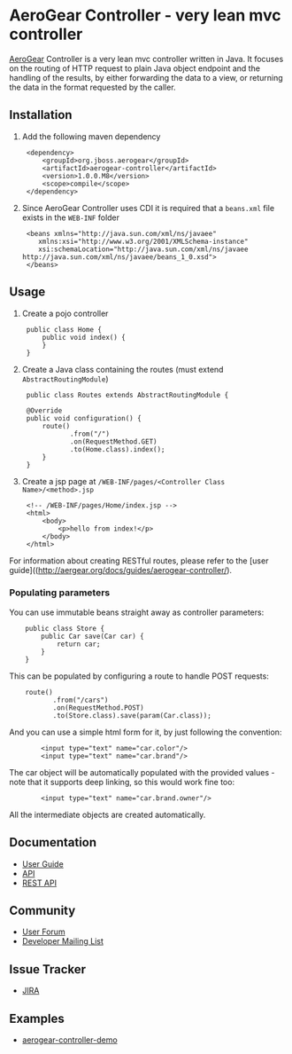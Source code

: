 # AeroGear Controller - very lean mvc controller
[AeroGear](http://aerogear.org) Controller is a very lean mvc controller written in Java. It focuses on the routing of HTTP request to plain Java object endpoint
and the handling of the results, by either forwarding the data to a view, or returning the data in the format requested by the caller.

## Installation
1. Add the following maven dependency

        <dependency>
            <groupId>org.jboss.aerogear</groupId>
            <artifactId>aerogear-controller</artifactId>
            <version>1.0.0.M8</version>
            <scope>compile</scope>
        </dependency>
        
1. Since AeroGear Controller uses CDI it is required that a ```beans.xml``` file exists in the ```WEB-INF``` folder

        <beans xmlns="http://java.sun.com/xml/ns/javaee"
           xmlns:xsi="http://www.w3.org/2001/XMLSchema-instance"
           xsi:schemaLocation="http://java.sun.com/xml/ns/javaee http://java.sun.com/xml/ns/javaee/beans_1_0.xsd">
        </beans>  

## Usage
1. Create a pojo controller

        public class Home {
            public void index() {
            }
        }

1. Create a Java class containing the routes (must extend `AbstractRoutingModule`)

        public class Routes extends AbstractRoutingModule {

        @Override
        public void configuration() {
            route()
                   .from("/")
                   .on(RequestMethod.GET)
                   .to(Home.class).index();
            }
        }

1. Create a jsp page at `/WEB-INF/pages/<Controller Class Name>/<method>.jsp`

        <!-- /WEB-INF/pages/Home/index.jsp -->
        <html>
            <body>
                <p>hello from index!</p>
            </body>
        </html>
        
For information about creating RESTful routes, please refer to the [user guide]((http://aergear.org/docs/guides/aerogear-controller/).
        
### Populating parameters

You can use immutable beans straight away as controller parameters:

        public class Store {
            public Car save(Car car) {
                return car;
            }
        }

This can be populated by configuring a route to handle POST requests:

        route()
               .from("/cars")
               .on(RequestMethod.POST)
               .to(Store.class).save(param(Car.class));

And you can use a simple html form for it, by just following the convention:

            <input type="text" name="car.color"/>
            <input type="text" name="car.brand"/>

The car object will be automatically populated with the provided values - note that it supports deep linking, so this would work fine too:

            <input type="text" name="car.brand.owner"/>

All the intermediate objects are created automatically.  
  

## Documentation
* [User Guide](http://aergear.org/docs/guides/aerogear-controller/)
* [API](http://aerogear.org/docs/specs/aerogear-controller)
* [REST API](http://aerogear.org/docs/specs/aerogear-rest-api)

## Community
* [User Forum](https://community.jboss.org/en/aerogear?view=discussions)
* [Developer Mailing List](http://aerogear-dev.1069024.n5.nabble.com)

## Issue Tracker
* [JIRA](https://issues.jboss.org/browse/AEROGEAR)

## Examples
* [aerogear-controller-demo](https://github.com/aerogear/aerogear-controller-demo) 
